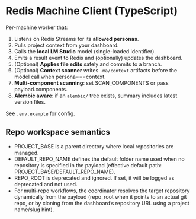 # Redis Machine Client (TypeScript)

Per-machine worker that:
1) Listens on Redis Streams for its **allowed personas**.
2) Pulls project context from your dashboard.
3) Calls the **local LM Studio** model (single-loaded identifier).
4) Emits a result event to Redis and (optionally) updates the dashboard.
5) (Optional) **Applies file edits** safely and commits to a branch.
6) (Optional) **Context scanner** writes `.ma/context` artifacts before the model call when persona===context.
7) **Multi-component scanning**: set SCAN_COMPONENTS or pass payload.components.
8) **Alembic aware**: if an `alembic/` tree exists, summary includes latest version files.

See `.env.example` for config.

## Repo workspace semantics

- PROJECT_BASE is a parent directory where local repositories are managed.
- DEFAULT_REPO_NAME defines the default folder name used when no repository is specified in the payload (effective default path: PROJECT_BASE/DEFAULT_REPO_NAME).
- REPO_ROOT is deprecated and ignored. If set, it will be logged as deprecated and not used.
- For multi-repo workflows, the coordinator resolves the target repository dynamically from the payload (repo_root when it points to an actual git repo, or by cloning from the dashboard’s repository URL using a project name/slug hint).
